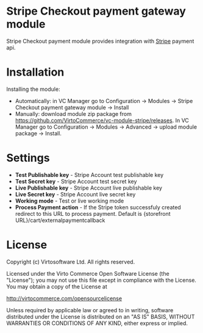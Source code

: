 # Stripe Checkout payment gateway module
Stripe Checkout payment  module provides integration with <a href="https://www.stripe.com" target="_blank">Stripe</a> payment api. 

# Installation
Installing the module:
* Automatically: in VC Manager go to Configuration -> Modules -> Stripe Checkout payment gateway module -> Install
* Manually: download module zip package from https://github.com/VirtoCommerce/vc-module-stripe/releases. In VC Manager go to Configuration -> Modules -> Advanced -> upload module package -> Install.

# Settings
* **Test Publishable key** - Stripe Account test publishable key
* **Test Secret key** - Stripe Account test secret key
* **Live Publishable key** - Stripe Account live publishable key
* **Live Secret key** - Stripe Account live secret key 
* **Working mode** - Test or live working mode
* **Process Payment action** - If the Stripe token successfuly created redirect to this URL to process payment. Default is {storefront URL}/cart/externalpaymentcallback

# License
Copyright (c) Virtosoftware Ltd.  All rights reserved.

Licensed under the Virto Commerce Open Software License (the "License"); you
may not use this file except in compliance with the License. You may
obtain a copy of the License at

http://virtocommerce.com/opensourcelicense

Unless required by applicable law or agreed to in writing, software
distributed under the License is distributed on an "AS IS" BASIS,
WITHOUT WARRANTIES OR CONDITIONS OF ANY KIND, either express or
implied.

